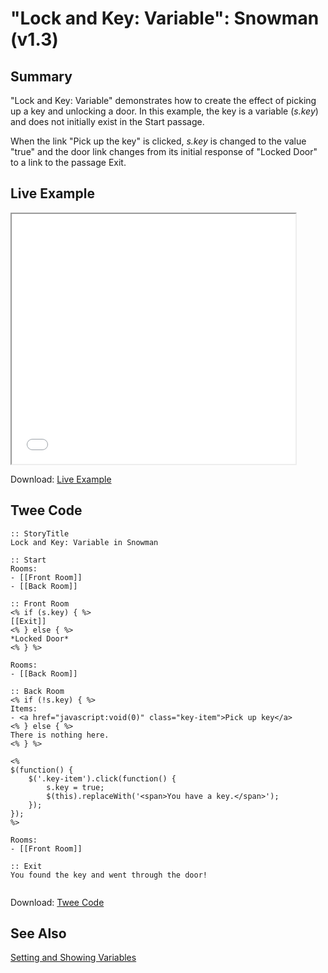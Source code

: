 # "Lock and Key: Variable": Snowman (v1.3)

## Summary

"Lock and Key: Variable" demonstrates how to create the effect of picking up a key and unlocking a door. In this example, the key is a variable (*s.key*) and does not initially exist in the Start passage.

When the link "Pick up the key" is clicked, *s.key* is changed to the value "true" and the door link changes from its initial response of "Locked Door" to a link to the passage Exit.

## Live Example

<section>
<iframe src="snowman_lockandkey_variable_example.html" height=400 width=90%></iframe>

Download: <a href="snowman_lockandkey_variable_example.html" target="_blank">Live Example</a>
</section>

## Twee Code

```twee
:: StoryTitle
Lock and Key: Variable in Snowman

:: Start
Rooms:
- [[Front Room]]
- [[Back Room]]

:: Front Room
<% if (s.key) { %>
[[Exit]]
<% } else { %>
*Locked Door*
<% } %>

Rooms:
- [[Back Room]]

:: Back Room
<% if (!s.key) { %>
Items:
- <a href="javascript:void(0)" class="key-item">Pick up key</a>
<% } else { %>
There is nothing here.
<% } %>

<%
$(function() {
	$('.key-item').click(function() {
		s.key = true;
		$(this).replaceWith('<span>You have a key.</span>');
	});
});
%>

Rooms:
- [[Front Room]]

:: Exit
You found the key and went through the door!


```

Download: <a href="snowman_lockandkey_variable_twee.txt" target="_blank">Twee Code</a>

## See Also

[Setting and Showing Variables](../../settingandshowing/snowman/snowman_settingandshowing.md)

